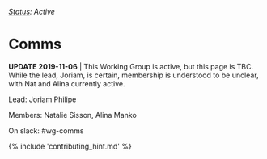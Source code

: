 _[Status](https://docs.google.com/document/d/1RQrZE_9iw0ewIj7UCvC7SBLCziYwfi13vM5FbRDBCx4/edit?usp=sharing): Active_

# Comms

**UPDATE 2019-11-06** | This Working Group is active, but this page is TBC. While the lead, Joriam, is certain, membership is understood to be unclear, with Nat and Alina currently active.

Lead: Joriam Philipe

Members: Natalie Sisson, Alina Manko

On slack: #wg-comms

{% include 'contributing_hint.md' %}
